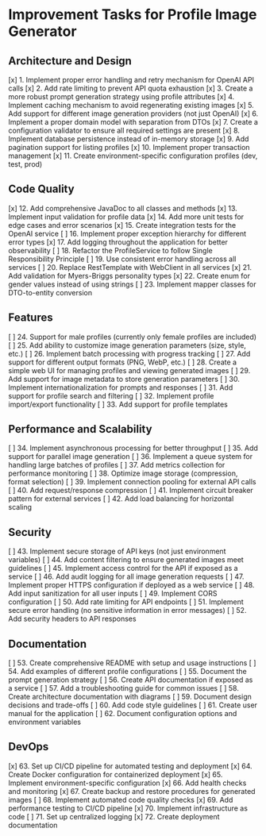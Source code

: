 # Improvement Tasks for Profile Image Generator

## Architecture and Design
[x] 1. Implement proper error handling and retry mechanism for OpenAI API calls
[x] 2. Add rate limiting to prevent API quota exhaustion
[x] 3. Create a more robust prompt generation strategy using profile attributes
[x] 4. Implement caching mechanism to avoid regenerating existing images
[x] 5. Add support for different image generation providers (not just OpenAI)
[x] 6. Implement a proper domain model with separation from DTOs
[x] 7. Create a configuration validator to ensure all required settings are present
[x] 8. Implement database persistence instead of in-memory storage
[x] 9. Add pagination support for listing profiles
[x] 10. Implement proper transaction management
[x] 11. Create environment-specific configuration profiles (dev, test, prod)

## Code Quality
[x] 12. Add comprehensive JavaDoc to all classes and methods
[x] 13. Implement input validation for profile data
[x] 14. Add more unit tests for edge cases and error scenarios
[x] 15. Create integration tests for the OpenAI service
[ ] 16. Implement proper exception hierarchy for different error types
[x] 17. Add logging throughout the application for better observability
[ ] 18. Refactor the ProfileService to follow Single Responsibility Principle
[ ] 19. Use consistent error handling across all services
[ ] 20. Replace RestTemplate with WebClient in all services
[x] 21. Add validation for Myers-Briggs personality types
[x] 22. Create enum for gender values instead of using strings
[ ] 23. Implement mapper classes for DTO-to-entity conversion

## Features
[ ] 24. Support for male profiles (currently only female profiles are included)
[ ] 25. Add ability to customize image generation parameters (size, style, etc.)
[ ] 26. Implement batch processing with progress tracking
[ ] 27. Add support for different output formats (PNG, WebP, etc.)
[ ] 28. Create a simple web UI for managing profiles and viewing generated images
[ ] 29. Add support for image metadata to store generation parameters
[ ] 30. Implement internationalization for prompts and responses
[ ] 31. Add support for profile search and filtering
[ ] 32. Implement profile import/export functionality
[ ] 33. Add support for profile templates

## Performance and Scalability
[ ] 34. Implement asynchronous processing for better throughput
[ ] 35. Add support for parallel image generation
[ ] 36. Implement a queue system for handling large batches of profiles
[ ] 37. Add metrics collection for performance monitoring
[ ] 38. Optimize image storage (compression, format selection)
[ ] 39. Implement connection pooling for external API calls
[ ] 40. Add request/response compression
[ ] 41. Implement circuit breaker pattern for external services
[ ] 42. Add load balancing for horizontal scaling

## Security
[ ] 43. Implement secure storage of API keys (not just environment variables)
[ ] 44. Add content filtering to ensure generated images meet guidelines
[ ] 45. Implement access control for the API if exposed as a service
[ ] 46. Add audit logging for all image generation requests
[ ] 47. Implement proper HTTPS configuration if deployed as a web service
[ ] 48. Add input sanitization for all user inputs
[ ] 49. Implement CORS configuration
[ ] 50. Add rate limiting for API endpoints
[ ] 51. Implement secure error handling (no sensitive information in error messages)
[ ] 52. Add security headers to API responses

## Documentation
[ ] 53. Create comprehensive README with setup and usage instructions
[ ] 54. Add examples of different profile configurations
[ ] 55. Document the prompt generation strategy
[ ] 56. Create API documentation if exposed as a service
[ ] 57. Add a troubleshooting guide for common issues
[ ] 58. Create architecture documentation with diagrams
[ ] 59. Document design decisions and trade-offs
[ ] 60. Add code style guidelines
[ ] 61. Create user manual for the application
[ ] 62. Document configuration options and environment variables

## DevOps
[x] 63. Set up CI/CD pipeline for automated testing and deployment
[x] 64. Create Docker configuration for containerized deployment
[x] 65. Implement environment-specific configuration
[x] 66. Add health checks and monitoring
[x] 67. Create backup and restore procedures for generated images
[ ] 68. Implement automated code quality checks
[x] 69. Add performance testing to CI/CD pipeline
[x] 70. Implement infrastructure as code
[ ] 71. Set up centralized logging
[x] 72. Create deployment documentation
